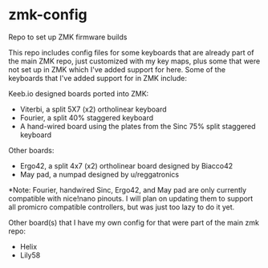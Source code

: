 # zmk-config
Repo to set up ZMK firmware builds

This repo includes config files for some keyboards that are 
already part of the main ZMK repo, just customized with my key maps, 
plus some that were not set up in ZMK which I've added support for here. 
Some of the keyboards that I've added support for in ZMK include:

Keeb.io designed boards ported into ZMK:

- Viterbi, a split 5X7 (x2) ortholinear keyboard
- Fourier, a split 40% staggered keyboard
- A hand-wired board using the plates from the Sinc 75% split staggered keyboard

Other boards:

- Ergo42, a split 4x7 (x2) ortholinear board designed by Biacco42
- May pad, a numpad designed by u/reggatronics

*Note: Fourier, handwired Sinc, Ergo42, and May pad are only currently compatible 
with nice!nano pinouts. I will plan on updating them to support all promicro 
compatible controllers, but was just too lazy to do it yet.


Other board(s) that I have my own config for that were part of the main zmk repo:

- Helix
- Lily58
